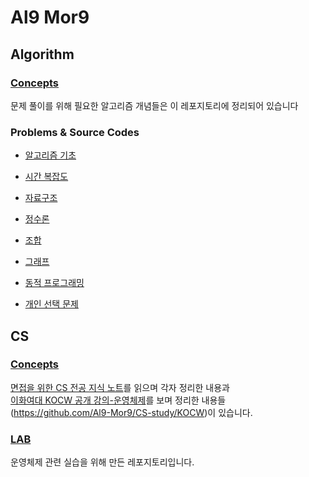 # Al9 Mor9

## Algorithm
### [Concepts](https://github.com/Al9-Mor9/Concepts)
문제 풀이를 위해 필요한 알고리즘 개념들은 이 레포지토리에 정리되어 있습니다

### Problems & Source Codes
+ [알고리즘 기초](https://github.com/Al9-Mor9/Algorithm-Basics)
+ [시간 복잡도](https://github.com/Al9-Mor9/Time-Complexity)
+ [자료구조](https://github.com/Al9-Mor9/Data-Structure)
+ [정수론](https://github.com/Al9-Mor9/Number-Theory)
+ [조합](https://github.com/Al9-Mor9/Combinatorics)
+ [그래프](https://github.com/Al9-Mor9/Graphs)
+ [동적 프로그래밍](https://github.com/Al9-Mor9/Dynamic-Programming)

+ [개인 선택 문제](https://github.com/Al9-Mor9/Selected-Problems)

## CS
### [Concepts](https://github.com/Al9-Mor9/CS-study)
[면접을 위한 CS 전공 지식 노트](https://github.com/Al9-Mor9/CS-study/CS_Note)를 읽으며 각자 정리한 내용과   
[이화여대 KOCW 공개 강의-운영체제](http://www.kocw.net/home/search/kemView.do?kemId=1046323)를 보며 정리한 내용들(https://github.com/Al9-Mor9/CS-study/KOCW)이 있습니다.

### [LAB](https://github.com/Al9-Mor9/CS-study-lab)
운영체제 관련 실습을 위해 만든 레포지토리입니다.
